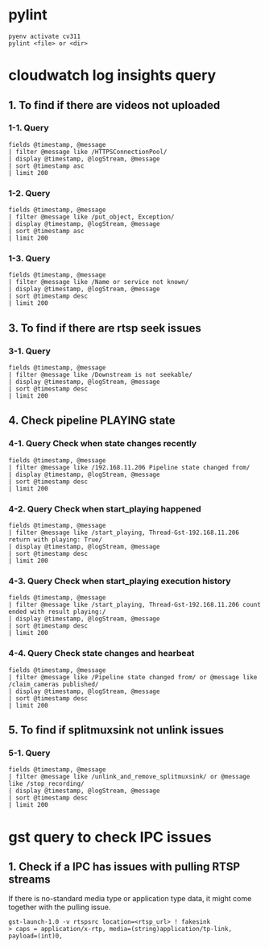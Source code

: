 # pylint
```
pyenv activate cv311
pylint <file> or <dir>
```

# cloudwatch log insights query 

## 1. To find if there are videos not uploaded
### 1-1. Query
```
fields @timestamp, @message
| filter @message like /HTTPSConnectionPool/
| display @timestamp, @logStream, @message
| sort @timestamp asc
| limit 200
```

### 1-2. Query
```
fields @timestamp, @message
| filter @message like /put_object, Exception/
| display @timestamp, @logStream, @message
| sort @timestamp asc
| limit 200
```

### 1-3. Query
```
fields @timestamp, @message
| filter @message like /Name or service not known/
| display @timestamp, @logStream, @message
| sort @timestamp desc
| limit 200
```


## 3. To find if there are rtsp seek issues
### 3-1. Query
```
fields @timestamp, @message
| filter @message like /Downstream is not seekable/
| display @timestamp, @logStream, @message
| sort @timestamp desc
| limit 200
```

## 4. Check pipeline PLAYING state
### 4-1. Query Check when state changes recently
```
fields @timestamp, @message
| filter @message like /192.168.11.206 Pipeline state changed from/
| display @timestamp, @logStream, @message
| sort @timestamp desc
| limit 200
```


### 4-2. Query Check when start_playing happened
```
fields @timestamp, @message
| filter @message like /start_playing, Thread-Gst-192.168.11.206 return with playing: True/
| display @timestamp, @logStream, @message
| sort @timestamp desc
| limit 200
```

### 4-3. Query Check when start_playing execution history
```
fields @timestamp, @message
| filter @message like /start_playing, Thread-Gst-192.168.11.206 count ended with result playing:/
| display @timestamp, @logStream, @message
| sort @timestamp desc
| limit 200
```

### 4-4. Query Check state changes and hearbeat
```
fields @timestamp, @message
| filter @message like /Pipeline state changed from/ or @message like /claim_cameras published/
| display @timestamp, @logStream, @message
| sort @timestamp desc
| limit 200
```

## 5. To find if splitmuxsink not unlink issues
### 5-1. Query
```
fields @timestamp, @message
| filter @message like /unlink_and_remove_splitmuxsink/ or @message like /stop_recording/
| display @timestamp, @logStream, @message
| sort @timestamp desc
| limit 200
```

# gst query to check IPC issues
## 1. Check if a IPC has issues with pulling RTSP streams
If there is no-standard media type or application type data, it might come together with the pulling issue.
```
gst-launch-1.0 -v rtspsrc location=<rtsp_url> ! fakesink
> caps = application/x-rtp, media=(string)application/tp-link, payload=(int)0,
```
